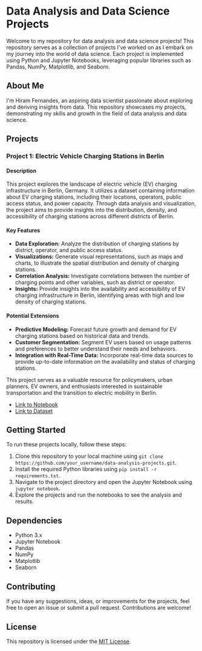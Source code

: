 # Data Analysis and Data Science Projects

Welcome to my repository for data analysis and data science projects! This repository serves as a collection of projects I've worked on as I embark on my journey into the world of data science. Each project is implemented using Python and Jupyter Notebooks, leveraging popular libraries such as Pandas, NumPy, Matplotlib, and Seaborn.

## About Me

I'm Hiram Fernandes, an aspiring data scientist passionate about exploring and deriving insights from data. This repository showcases my projects, demonstrating my skills and growth in the field of data analysis and data science.

## Projects

### Project 1: Electric Vehicle Charging Stations in Berlin

#### Description
This project explores the landscape of electric vehicle (EV) charging infrastructure in Berlin, Germany. It utilizes a dataset containing information about EV charging stations, including their locations, operators, public access status, and power capacity. Through data analysis and visualization, the project aims to provide insights into the distribution, density, and accessibility of charging stations across different districts of Berlin.

#### Key Features
- **Data Exploration:** Analyze the distribution of charging stations by district, operator, and public access status.
- **Visualizations:** Generate visual representations, such as maps and charts, to illustrate the spatial distribution and density of charging stations.
- **Correlation Analysis:** Investigate correlations between the number of charging points and other variables, such as district or operator.
- **Insights:** Provide insights into the availability and accessibility of EV charging infrastructure in Berlin, identifying areas with high and low density of charging stations.

#### Potential Extensions
- **Predictive Modeling:** Forecast future growth and demand for EV charging stations based on historical data and trends.
- **Customer Segmentation:** Segment EV users based on usage patterns and preferences to better understand their needs and behaviors.
- **Integration with Real-Time Data:** Incorporate real-time data sources to provide up-to-date information on the availability and status of charging stations.

This project serves as a valuable resource for policymakers, urban planners, EV owners, and enthusiasts interested in sustainable transportation and the transition to electric mobility in Berlin.

- [Link to Notebook](https://github.com/hiramsf/DataAnalysis/blob/main/Electric_Vehicles/ev_charging_stations_berlin.ipynb)
- [Link to Dataset](https://github.com/hiramsf/DataAnalysis/blob/main/Electric_Vehicles/broker.xls)

## Getting Started

To run these projects locally, follow these steps:

1. Clone this repository to your local machine using `git clone https://github.com/your_username/data-analysis-projects.git`.
2. Install the required Python libraries using `pip install -r requirements.txt`.
3. Navigate to the project directory and open the Jupyter Notebook using `jupyter notebook`.
4. Explore the projects and run the notebooks to see the analysis and results.

## Dependencies

- Python 3.x
- Jupyter Notebook
- Pandas
- NumPy
- Matplotlib
- Seaborn

## Contributing

If you have any suggestions, ideas, or improvements for the projects, feel free to open an issue or submit a pull request. Contributions are welcome!

## License

This repository is licensed under the [MIT License](LICENSE).
